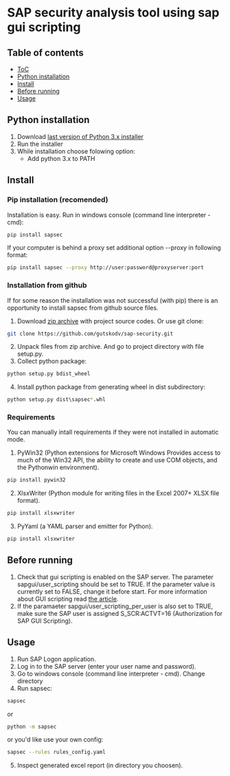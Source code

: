 # SAP security analysis tool using sap gui scripting

## Table of contents

* [ToC](#table-of-contents)
* [Python installation](#python-installation)
* [Install](#install)
* [Before running](#before-running)
* [Usage](#usage)

## Python installation
1. Download [last version of Python 3.x installer](https://www.python.org/downloads/)
2. Run the installer
3. While installation choose folowing option:
    - Add python 3.x to PATH

## Install

### Pip installation (recomended)
Installation is easy. Run in windows console (command line interpreter - cmd):
```sh
pip install sapsec
```
If your computer is behind a proxy set additional option --proxy in following format: 
```sh
pip install sapsec --proxy http://user:password@proxyserver:port
```

### Installation from github
If for some reason the installation was not successful (with pip) there is an opportunity to install sapsec from github source files.
1. Download [zip archive](https://github.com/gutskodv/sap-security/archive/master.zip) with project source codes. Or use git clone:
```sh
git clone https://github.com/gutskodv/sap-security.git
```
2. Unpack files from zip archive. And go to project directory with file setup.py.
3. Collect python package:
```sh
python setup.py bdist_wheel
```
4. Install python package from generating wheel in dist subdirectory:
```sh
python setup.py dist\sapsec*.whl
```

### Requirements
You can manually intall requirements if they were not installed in automatic mode.
1. PyWin32 (Python extensions for Microsoft Windows Provides access to much of the Win32 API, the ability to create and use COM objects, and the Pythonwin environment).
```sh
pip install pywin32
```
2. XlsxWriter (Python module for writing files in the Excel 2007+ XLSX file format).
```sh
pip install xlsxwriter
```
3. PyYaml (a YAML parser and emitter for Python).
```sh
pip install xlsxwriter
```

## Before running
1. Сheck that gui scripting is enabled on the SAP server. The parameter sapgui/user_scripting should be set to TRUE. If the parameter value is currently set to FALSE, change it before start. For more information about GUI scripting read [the article](https://blogs.sap.com/2012/10/08/introduction-to-sap-gui-scripting/).
2. If the paramaeter sapgui/user_scripting_per_user is also set to TRUE, make sure the SAP user is assigned S_SCR:ACTVT=16 (Authorization for SAP GUI Scripting).

## Usage
1. Run SAP Logon application.
2. Log in to the SAP server (enter your user name and password).
3. Go to windows console (command line interpreter - cmd). Change directory
4. Run sapsec:
```sh
sapsec
```
or
```sh
python -m sapsec
```
or you'd like use your own config:
```sh
sapsec --rules rules_config.yaml
```

5. Inspect generated excel report (in directory you choosen).

